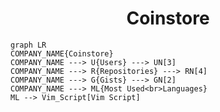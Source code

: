 <h1 align="center">Coinstore</h1>

```mermaid
graph LR
COMPANY_NAME{Coinstore}
COMPANY_NAME ---> U{Users} ---> UN[3]
COMPANY_NAME ---> R{Repositories} ---> RN[4]
COMPANY_NAME ---> G{Gists} ---> GN[2]
COMPANY_NAME ---> ML{Most Used<br>Languages}
ML --> Vim_Script[Vim Script]
```
